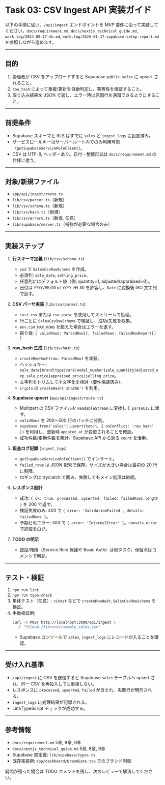 # Task 03: CSV Ingest API 実装ガイド

以下の手順に従い、`/api/ingest` エンドポイントを MVP 要件に沿って実装してください。`docs/requirement.md`, `docs/nextjs_technical_guide.md`, `work.log/2024-09-17-db.md`, `work.log/2025-01-17-supabase-setup-report.md` を参照しながら進めます。

---

## 目的

1. 管理者が CSV をアップロードすると Supabase `public.sales` に upsert されること。
2. `row_hash` によって重複/更新を自動判定し、冪等性を保証すること。
3. 取り込み結果を JSON で返し、エラー時は原因行を通知できるようにすること。

---

## 前提条件

- Supabase スキーマと RLS はすでに `sales` と `ingest_logs` に設定済み。
- サービスロールキーはサーバールート内でのみ利用可能（`getSupabaseServiceRoleClient`）。
- CSV は UTF-8, ヘッダーあり。日付・整数形式は `docs/requirement.md` の仕様に従う。

---

## 対象/新規ファイル

- `app/api/ingest/route.ts`
- `lib/csv/parser.ts`（新規）
- `lib/csv/schema.ts`（新規）
- `lib/csv/hash.ts`（新規）
- `lib/csv/errors.ts`（新規, 任意）
- `lib/supabase/server.ts`（補強が必要な場合のみ）

---

## 実装ステップ

1. **行スキーマ定義** (`lib/csv/schema.ts`)
   - `zod` で `SalesCsvRowSchema` を作成。
   - 必須列: `sale_date`, `selling_price`。
   - 任意列にはデフォルト値（例: quantity=1, adjusted/appraised=0）。
   - 日付は `YYYY/MM/DD` or `YYYY-MM-DD` を許容し、`Date` に変換後 ISO 文字列で返す。

2. **CSV パーサ実装** (`lib/csv/parser.ts`)
   - `fast-csv` または `csv-parse` を使用してストリームで処理。
   - 行ごとに `SalesCsvRowSchema` で検証し、成功/失敗を収集。
   - `env.CSV_MAX_ROWS` を超えた場合はエラーを返す。
   - 戻り値: `{ validRows: ParsedRow[], failedRows: FailedRowReport[] }`

3. **row_hash 生成** (`lib/csv/hash.ts`)
   - `createRowHash(row: ParsedRow)` を実装。
   - ハッシュキー: `sale_date|brand|type|rank|model_number|sale_quantity|adjusted_exp_sale_price|appraised_price|selling_price`。
   - 文字列をトリムして小文字化を検討（要件協議済み）。
   - `crypto` の `createHash('sha256')` を利用。

4. **Supabase upsert** (`app/api/ingest/route.ts`)
   - Multipart の CSV ファイルを `ReadableStream` に変換して `parseCsv` に渡す。
   - `validRows` を 200〜500 行のバッチに分割。
   - `supabase.from('sales').upsert(batch, { onConflict: 'row_hash' })` を利用し、更新時 `updated_at` が変更されることを確認。
   - 成功件数/更新件数を集計。Supabase API から返る `count` を活用。

5. **監査ログ記録** (`ingest_logs`)
   - `getSupabaseServiceRoleClient()` でインサート。
   - `failed_rows` は JSON 配列で保存。サイズが大きい場合は最初の 20 行に制限。
   - ロギングは try/catch で囲み、失敗してもメイン処理は継続。

6. **レスポンス設計**
   - 成功: `{ ok: true, processed, upserted, failed: failedRows.length }` を 200 で返す。
   - 検証失敗のみ: 400 で `{ error: 'ValidationFailed', details: failedRows }`。
   - 予期せぬエラー: 500 で `{ error: 'InternalError' }`。`console.error` で詳細をログ。

7. **TODO の明示**
   - 認証/権限（Service Role 保護や Basic Auth）は別タスク。保留点はコメントで明記。

---

## テスト・検証

1. `npm run lint`
2. `npm run type-check`
3. 単体テスト（任意）: `vitest` などで `createRowHash`, `SalesCsvRowSchema` を検証。
4. 手動検証例:
   ```bash
   curl -X POST http://localhost:3000/api/ingest \
     -F "file=@./fixtures/sample_sales.csv"
   ```
   - Supabase コンソールで `sales`, `ingest_logs` にレコードが入ることを確認。

---

## 受け入れ基準

- `/api/ingest` に CSV を送信すると Supabase `sales` テーブルへ upsert され、同一 CSV を再投入しても重複しない。
- レスポンスに `processed`, `upserted`, `failed` が含まれ、失敗行が明示される。
- `ingest_logs` に処理結果が記録される。
- Lint/TypeScript チェックが成功する。

---

## 参考情報

- `docs/requirement.md` 5章, 8章, 9章
- `docs/nextjs_technical_guide.md` 5章, 8章, 9章
- Supabase 型定義: `lib/supabase/types.ts`
- 既存実装例: `app/dashboard/BrandGate.tsx` でのブランド制御

疑問が残った場合は TODO コメントを残し、次のレビューで解消してください。
